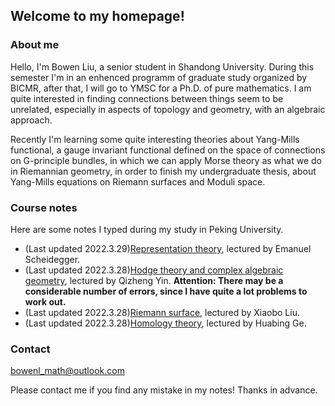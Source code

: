## Welcome to my homepage!

### About me
Hello, I'm Bowen Liu, a senior student in Shandong University. During this semester I'm in an enhenced programm of graduate study organized by BICMR, after that, I will go to YMSC for a Ph.D. of pure mathematics. I am quite interested in finding connections between things seem to be unrelated, especially in aspects of topology and geometry, with an algebraic approach. 

Recently I'm learning some quite interesting theories about Yang-Mills functional, a gauge invariant functional defined on the space of connections on G-principle bundles, in which we can apply Morse theory as what we do in Riemannian geometry, in order to finish my undergraduate thesis, about Yang-Mills equations on Riemann surfaces and Moduli space.

### Course notes

Here are some notes I typed during my study in Peking University.
* (Last updated 2022.3.29)[Representation theory](notes/Representation_theory.pdf), lectured by Emanuel Scheidegger.
* (Last updated 2022.3.28)[Hodge theory and complex algebraic geometry](notes/Hodge_theory_and_Complex_Algebraic_Geometry.pdf), lectured by Qizheng Yin.  **Attention: There may be a considerable number of errors, since I have quite a lot problems to work out.**
* (Last updated 2022.3.28)[Riemann surface](notes/Riemann_surface.pdf), lectured by Xiaobo Liu.
* (Last updated 2022.3.28)[Homology theory](notes/homology.pdf), lectured by Huabing Ge.

### Contact
bowenl_math@outlook.com

Please contact me if you find any mistake in my notes! Thanks in advance.
